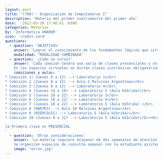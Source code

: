 ```yaml
---
layout: post
title: "(790) - Organización de Computadoras I"
description: 'Materia del primer cuatrimestre del primer año'
date:   2022-03-20 17:46:41 -0300
categories: Materias
by: 'Informatica UNAHUR'
icon: 'credit-card'
questions:
  - question: 'OBJETIVOS'
    answer: 'Lograr el conocimiento de los fundamentos lógicos que sirven como base a los sistemas de computación. Algunos de los temas que se abordan son: Representación de la información: alfanumérico, numérico, punto fijo y flotante, AS-CII. Sistema de numeración binario. Aritmética de las computadoras. Unidades funcionales: Unidad Central de Proceso, Unidad de Control, memorias. Periféricos: conceptos y principio de funcionamiento. Procesadores de Entrada/Salida. Lógica digital. Componentes de la CPU.'
    modalidad: "MODALIDAD COMBINADA"
  - question: '¿Cómo se cursa?'
    answer: 'Cada comsión tendrá una seria de clases presenciales y otras virtuales que estarán detalladas en un cronograma. Se utiliza el Campus Virtual como espacio donde se informan novedades y se van habilitando contenidos semanalmente.
    En los espacios virtuales se dictan clases sincrónicas obligatorias para el desarrollo teórico con ejercicios de aplicación los días indicados en el horario que se opta al inscribirse.'
    comisiones y aulas: '
* Comisión 1( Jueves 8 a 12) --> Laboratorio 1</br>
* Comisión 2 (Jueves 8 a 12) --> Aula 2 Malvinas Argentinas</br>
* Comisión 3 (Jueves 8 a 12) --> Laboratorio 4</br>
* Comisión 4 (Jueves 14 a 18) --> Laboratorio 5 (Aula Híbrida)</br>
* Comisión 5 (Jueves 18 a 22) --> Laboratorio 1</br>
* Comisión 6 (Jueves 18 a 22) --> Laboratorio 4</br>
* Comisión 7 (Jueves 18 a 22) --> Laboratorio 5 (Aula Híbrida) </br>
* Comisión 8 (MARTES) --> Aula 10 Malvinas Argentinas</br>
* Comisión 9 (MIÉRCOLES) --> Laboratorio 5 (Aula Híbrida)</br>
* Comisión 10 (Jueves 8 a 12) --> Laboratorio 5 (Aula Híbrida)</br><br>

la Primera clase es PRESENCIAL
'
  - question: 'Otras consideraciones'
    answer: 'La materia requiere disponer de 4hs semanales de atención a las actividades presenciales o sincrónicas que proponen los profesores y se recomienda organizarse para disponer de otro tanto para realizar prácticas y estudiar. Es decir, unas 8hs semanales en total.
    Se organizan espacios de consulta semanal con la estudiante asistente'
    image: "otros.jpg"
---
```

